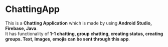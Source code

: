 # ChattingApp
<p>This is a <B>Chatting Application</B> which is made by using<B> Android Studio, Firebase, Java</B>.
  <br>
  It has functionality of<B> 1-1 chatting, group chatting, creating status, creating groups. Text, Images, emojis can be sent through this app</B>.</p>
